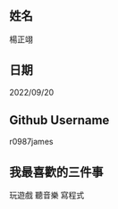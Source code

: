 姓名
----
楊正翊


日期
----
2022/09/20

Github Username
---------------
r0987james


我最喜歡的三件事
---------------
玩遊戲 聽音樂 寫程式
